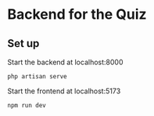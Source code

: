# Backend for the Quiz

## Set up
Start the backend at localhost:8000

```
php artisan serve
```

Start the frontend at localhost:5173

```
npm run dev
```